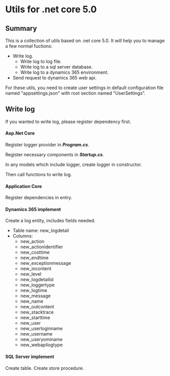 # Utils for .net core 5.0
## Summary
This is a collection of utils based on .net core 5.0. It will help you to manage a few normal fuctions:
- Write log.
  - Write log to log file.
  - Write log to a sql server database.
  - Write log to a dynamics 365 environment.
- Send request to dynamics 365 web api.

For these utils, you need to create user settings in default configuration file named "appsettings.json" with root section named "UserSettings".
## Write log
If you wanted to write log, please register dependency first.
#### Asp.Net Core
Register logger provider in ***Program.cs***.

Register necessary components in ***Startup.cs***.

In any models which include logger, create logger in constructor.

Then call functions to write log.
#### Application Core
Register dependencies in entry.
#### Dynamics 365 implement
Create a log entity, includes fields needed.
- Table name: new_logdetail
- Columns:
  - new_action
  - new_actionidentifier
  - new_costtime
  - new_endtime
  - new_exceptionmessage
  - new_incontent
  - new_level
  - new_logdetailid
  - new_loggertype
  - new_logtime
  - new_message
  - new_name
  - new_outcontent
  - new_stacktrace
  - new_starttime
  - new_user
  - new_userloginname
  - new_username
  - new_useryominame
  - new_webapilogtype
#### SQL Server implement
Create table.
Create store procedure.
